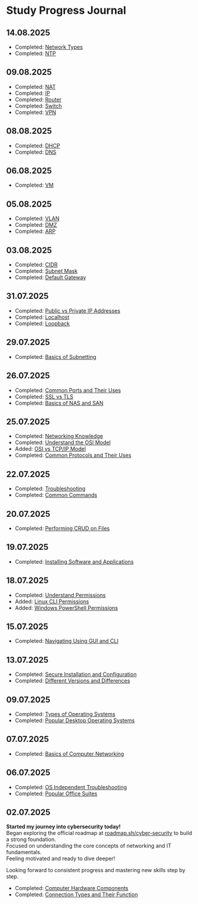 # Study Progress Journal

## 14.08.2025
- Completed: [Network Types](notes/Networking-Knowledge/Understand-the-Terminology/Network-Types.md)
- Completed: [NTP](notes/Networking-Knowledge/Understand-the-Terminology/NTP.md)

## 09.08.2025
- Completed: [NAT](notes/Networking-Knowledge/Understand-the-Terminology/NAT.md)
- Completed: [IP](notes/Networking-Knowledge/Understand-the-Terminology/IP.md)
- Completed: [Router](notes/Networking-Knowledge/Understand-the-Terminology/Router.md)
- Completed: [Switch](notes/Networking-Knowledge/Understand-the-Terminology/Switch.md)
- Completed: [VPN](notes/Networking-Knowledge/Understand-the-Terminology/VPN.md)

## 08.08.2025
- Completed: [DHCP](notes/Networking-Knowledge/Understand-the-Terminology/DHCP.md)
- Completed: [DNS](notes/Networking-Knowledge/Understand-the-Terminology/DNS.md)

## 06.08.2025
- Completed: [VM](notes/Networking-Knowledge/Understand-the-Terminology/VM.md)

## 05.08.2025
- Completed: [VLAN](notes/Networking-Knowledge/Understand-the-Terminology/VLAN.md)
- Completed: [DMZ](notes/Networking-Knowledge/Understand-the-Terminology/DMZ.md)
- Completed: [ARP](notes/Networking-Knowledge/Understand-the-Terminology/ARP.md)

## 03.08.2025
- Completed: [CIDR](notes/Networking-Knowledge/IP-terminology/CIDR.md)
- Completed: [Subnet Mask](notes/Networking-Knowledge/IP-terminology/Subnet-Mask.md)
- Completed: [Default Gateway](notes/Networking-Knowledge/IP-terminology/Default-Gateway.md)

## 31.07.2025
- Completed: [Public vs Private IP Addresses](notes/Networking-Knowledge/IP-terminology/Public-vs-Private-IP-Addresses.md)
- Completed: [Localhost](notes/Networking-Knowledge/IP-terminology/Localhost.md)
- Completed: [Loopback](notes/Networking-Knowledge/IP-terminology/Loopback.md)

## 29.07.2025
- Completed: [Basics of Subnetting](notes/Networking-Knowledge/IP-terminology/Basics-of-Subnetting.md)

## 26.07.2025
- Completed: [Common Ports and Their Uses](notes/Networking-Knowledge/Networking-Basics/Common-Ports-and-Their-Uses.md)
- Completed: [SSL vs TLS](notes/Networking-Knowledge/Networking-Basics/SSL-vs-TLS.md)
- Completed: [Basics of NAS and SAN](notes/Networking-Knowledge/Networking-Basics/Basics-of-NAS-and-SAN.md)

## 25.07.2025
- Completed: [Networking Knowledge](notes/Networking-Knowledge/Networking-Basics/Networking-Knowledge.md)
- Completed: [Understand the OSI Model](notes/Networking-Knowledge/Networking-Basics/Understand-the-OSI-Model.md)
- Added: [OSI vs TCP/IP Model](deep-dive/OSI-vs-TCP-IP-Model.md)
- Completed: [Common Protocols and Their Uses](notes/Networking-Knowledge/Networking-Basics/Common-Protocols-and-Their-Uses.md)

## 22.07.2025
- Completed: [Troubleshooting](notes/Operating-Systems/Troubleshooting.md)
- Completed: [Common Commands](notes/Operating-Systems/Common-Commands.md)

## 20.07.2025
- Completed: [Performing CRUD on Files](notes/Operating-Systems/Performing-CRUD-on-Files.md)

## 19.07.2025
- Completed: [Installing Software and Applications](notes/Operating-Systems/Installing-Software-and-Applications.md)

## 18.07.2025
- Completed: [Understand Permissions](notes/Operating-Systems/Understand-Permissions.md)
- Added: [Linux CLI Permissions](deep-dive/Linux-CLI-Permissions.md)
- Added: [Windows PowerShell Permissions](deep-dive/Windows-PowerShell-Permissions.md)

## 15.07.2025
- Completed: [Navigating Using GUI and CLI](notes/Operating-Systems/Navigating-Using-GUI-and-CLI.md)

## 13.07.2025
- Completed: [Secure Installation and Configuration](notes/Operating-Systems/Secure-Installation-and-Configuration.md)
- Completed: [Different Versions and Differences](notes/Operating-Systems/Different-Versions-and-Differences.md)

## 09.07.2025
- Completed: [Types of Operating Systems](notes/Operating-Systems/Types-of-Operating-Systems.md)
- Completed: [Popular Desktop Operating Systems](notes/Operating-Systems/Popular-Desktop-Operating-Systems.md)

## 07.07.2025
- Completed: [Basics of Computer Networking](notes/Fundamental-IT-Skills/Basics-of-Computer-Networking.md)

## 06.07.2025
- Completed: [OS Independent Troubleshooting](notes/Fundamental-IT-Skills/OS-Independent-Troubleshooting.md)
- Completed: [Popular Office Suites](notes/Fundamental-IT-Skills/Popular-Office-Suites.md)

## 02.07.2025

**Started my journey into cybersecurity today!**  
Began exploring the official roadmap at [roadmap.sh/cyber-security](https://roadmap.sh/cyber-security) to build a strong foundation.  
Focused on understanding the core concepts of networking and IT fundamentals.  
Feeling motivated and ready to dive deeper!

Looking forward to consistent progress and mastering new skills step by step.

- Completed: [Computer Hardware Components](notes/Fundamental-IT-Skills/Computer-Hardware-Components.md)
- Completed: [Connection Types and Their Function](notes/Fundamental-IT-Skills/Connection-Types-and-their-function.md)
